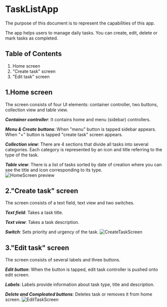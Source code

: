# TaskListApp

The purpose of this document is to represent the capabilities of this app. 

The app helps users to manage daily tasks. You can create, edit, delete or mark tasks as completed.

## Table of Contents
1. Home screen
2. "Create task" screen
3. "Edit task" screen

## 1.Home screen
The screen consists of four UI elements: container controller, two buttons, collection view and table view. 

***Container controller***: It contains home and menu (sidebar) controllers. 

***Menu & Create buttons***: When "menu" button is tapped sidebar appears. When "+" button is tapped "create task" screen appears.

***Collection view***: There are 4 sections that divide all tasks into several categories. Each category is represented by an icon and title referring to the type of the task. 

***Table view***: There is a list of tasks sorted by date of creation where you can see the title and icon corresponding to its type.   
![HomeScreen preview](https://user-images.githubusercontent.com/76248402/157547812-5a41b1db-1f8b-4e2e-a1a1-68607056f4c2.gif)

## 2."Create task" screen
The screen consists of a text field, text view and two switches.

***Text field***: Takes a task title.    

***Text view***: Takes a task description. 

***Switch***: Sets priority and urgency of the task. 
![CreateTaskScreen](https://user-images.githubusercontent.com/76248402/157550286-64b00158-2afa-48d4-9260-ff529eff2969.gif)

## 3."Edit task" screen
The screen consists of several labels and three buttons. 

***Edit button***: When the button is tapped, edit task controller is pushed onto edit screen. 

***Labels***: Labels provide information about task type, title and description.    

***Delete and Compleated buttons***: Deletes task or removes it from home screen. 
![EditTaskScreen](https://user-images.githubusercontent.com/76248402/157534886-22d800cc-8a87-4f1e-80de-db644682341d.gif)
